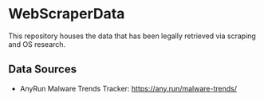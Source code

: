# WebScraperData

This repository houses the data that has been legally retrieved via scraping and OS research.

## Data Sources

- AnyRun Malware Trends Tracker: https://any.run/malware-trends/